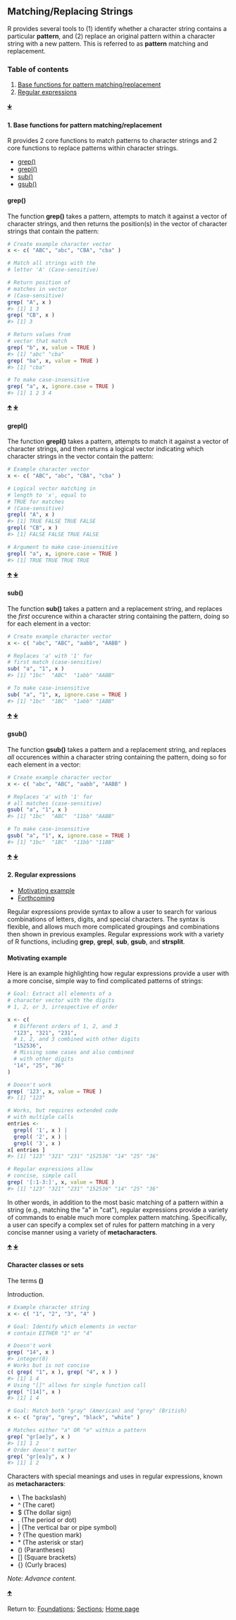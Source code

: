 ## Matching/Replacing Strings

R provides several tools to (1) identify whether a character string contains a particular **pattern**, and (2) replace an original pattern within a character string with a new pattern. This is referred to as **pattern** matching and replacement.

<a name="TOC"></a>
### Table of contents
1. <a href="#S02">Base functions for pattern matching/replacement</a>
2. <a href="#S01">Regular expressions</a>

<a href="#END">&#129147;</a>


<a name="S01"></a>
#### 1. Base functions for pattern matching/replacement

R provides 2 core functions to match patterns to character strings and 2 core functions to replace patterns within character strings.

* <a href="#S011">grep()</a>
* <a href="#S012">grepl()</a>
* <a href="#S013">sub()</a>
* <a href="#S014">gsub()</a>


<a name="S011"></a>
#### grep()

The function **grep()** takes a pattern, attempts to match it against a vector of character strings, and then returns the position(s) in the vector of character strings that contain the pattern:
```R
# Create example character vector
x <- c( "ABC", "abc", "CBA", "cba" )

# Match all strings with the 
# letter 'A' (Case-sensitive)

# Return position of 
# matches in vector
# (Case-sensitive)
grep( "A", x )
#> [1] 1 3
grep( "CB", x )
#> [1] 3

# Return values from 
# vector that match
grep( "b", x, value = TRUE )
#> [1] "abc" "cba"
grep( "ba", x, value = TRUE )
#> [1] "cba"

# To make case-insensitive
grep( "a", x, ignore.case = TRUE )
#> [1] 1 2 3 4
```

<a href="#TOC">&#129145;</a> <a href="#END">&#129147;</a>


<a name="S012"></a>
#### grepl()

The function **grepl()**  takes a pattern, attempts to match it against a vector of character strings, and then returns a logical vector indicating which character strings in the vector contain the pattern:
```R
# Example character vector
x <- c( "ABC", "abc", "CBA", "cba" )

# Logical vector matching in 
# length to 'x', equal to 
# TRUE for matches
# (Case-sensitive)
grepl( "A", x )
#> [1] TRUE FALSE TRUE FALSE
grepl( "CB", x )
#> [1] FALSE FALSE TRUE FALSE

# Argument to make case-insensitive
grepl( "a", x, ignore.case = TRUE )
#> [1] TRUE TRUE TRUE TRUE
```

<a href="#TOC">&#129145;</a> <a href="#END">&#129147;</a>


<a name="S013"></a>
#### sub()

The function **sub()** takes a pattern and a replacement string, and replaces the *first* occurence within a character string containing the pattern, doing so for each element in a vector:
```R
# Create example character vector
x <- c( "abc", "ABC", "aabb", "AABB" )

# Replaces 'a' with '1' for 
# first match (case-sensitive)
sub( "a", "1", x )
#> [1] "1bc"  "ABC"  "1abb" "AABB"

# To make case-insensitive
sub( "a", "1", x, ignore.case = TRUE )
#> [1] "1bc"  "1BC"  "1abb" "1ABB"
```

<a href="#TOC">&#129145;</a> <a href="#END">&#129147;</a>


<a name="S014"></a>
#### gsub()

The function **gsub()** takes a pattern and a replacement string, and replaces *all* occurences within a character string containing the pattern, doing so for each element in a vector:
```R
# Create example character vector
x <- c( "abc", "ABC", "aabb", "AABB" )

# Replaces 'a' with '1' for 
# all matches (case-sensitive)
gsub( "a", "1", x )
#> [1] "1bc"  "ABC"  "11bb" "AABB"

# To make case-insensitive
gsub( "a", "1", x, ignore.case = TRUE )
#> [1] "1bc"  "1BC"  "11bb" "11BB"
```

<a href="#TOC">&#129145;</a> <a href="#END">&#129147;</a>


<a name="S02"></a>
#### 2. Regular expressions

* <a href="#S021">Motivating example</a>
* <a href="#S022">Forthcoming</a>

Regular expressions provide syntax to allow a user to search for various combinations of letters, digits, and special characters. The syntax is flexible, and allows much more complicated groupings and combinations then shown in previous examples. Regular expressions work with a variety of R functions, including __grep__, __grepl__, __sub__, __gsub__, and __strsplit__.


<a name="S021"></a>
#### Motivating example

Here is an example highlighting how regular expressions provide a user with a more concise, simple way to find complicated patterns of strings:
```R
# Goal: Extract all elements of a 
# character vector with the digits
# 1, 2, or 3, irrespective of order

x <- c( 
  # Different orders of 1, 2, and 3
  "123", "321", "231", 
  # 1, 2, and 3 combined with other digits
  "152536", 
  # Missing some cases and also combined 
  # with other digits
  "14", "25", "36"
)

# Doesn't work
grep( '123', x, value = TRUE )
#> [1] "123"

# Works, but requires extended code 
# with multiple calls
entries <- 
  grepl( '1', x ) | 
  grepl( '2', x ) | 
  grepl( '3', x )
x[ entries ]
#> [1] "123" "321" "231" "152536" "14" "25" "36"

# Regular expressions allow 
# concise, simple call
grep( '[:1-3:]', x, value = TRUE )
#> [1] "123" "321" "231" "152536" "14" "25" "36"
```

In other words, in addition to the most basic matching of a pattern within a string (e.g., matching the "a" in "cat"), regular expressions provide a variety of commands to enable much more complex pattern matching. Specifically, a user can specify a complex set of rules for pattern matching in a very concise manner using a variety of **metacharacters**.

<a href="#TOC">&#129145;</a> <a href="#END">&#129147;</a>

<a name="S022"></a>
#### Character classes or sets

The terms **()** 

Introduction.
```R
# Example character string
x <- c( "1", "2", "3", "4" )

# Goal: Identify which elements in vector 
# contain EITHER "1" or "4"

# Doesn't work
grep( "14", x )
#> integer(0)
# Works but is not concise
c( grep( "1", x ), grep( "4", x ) )
#> [1] 1 4
# Using "[]" allows for single function call
grep( "[14]", x )
#> [1] 1 4

# Goal: Match both "gray" (American) and "grey" (British)
x <- c( "gray", "grey", "black", "white" )

# Matches either "a" OR "e" within a pattern
grep( "gr[ae]y", x )
#> [1] 1 2
# Order doesn't matter
grep( "gr[ea]y", x )
#> [1] 1 2
```

Characters with special meanings and uses in regular expressions, known as **metacharacters**:
- \\ The backslash)
- ^ (The caret)
- $ (The dollar sign)
- . (The period or dot)
- | (The vertical bar or pipe symbol)
- ? (The question mark)
- \* (The asterisk or star)
- () (Parantheses)
- \[\] (Square brackets)
- {} (Curly braces)

*Note: Advance content.*

<a href="#TOC">&#129145;</a>

<a name="END"></a>
Return to:
[Foundations](C03_P000_Foundations.md);
[Sections](C00_P002_Chapters.md);
[Home page](https://rettopnivek.github.io/R_training/)
